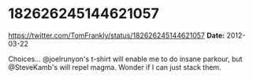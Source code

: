 # 182626245144621057
https://twitter.com/TomFrankly/status/182626245144621057
**Date:** 2012-03-22

Choices... @joelrunyon's t-shirt will enable me to do insane parkour, but @SteveKamb's will repel magma. Wonder if I can just stack them.
